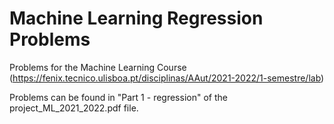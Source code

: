 # Machine Learning Regression Problems

Problems for the Machine Learning Course (https://fenix.tecnico.ulisboa.pt/disciplinas/AAut/2021-2022/1-semestre/lab)

Problems can be found in "Part 1 - regression" of the project_ML_2021_2022.pdf file.
